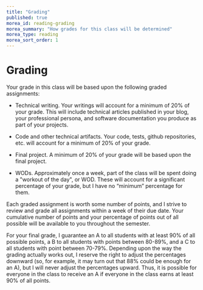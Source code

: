 ```yaml
---
title: "Grading"
published: true
morea_id: reading-grading
morea_summary: "How grades for this class will be determined"
morea_type: reading
morea_sort_order: 1
---
```


# Grading

Your grade in this class will be based upon the following graded assignments:

  * Technical writing. Your writings will account for a minimum of 20% of your grade. This will include technical articles published in your blog, your professional persona, and software documentation you produce as part of your projects.

  * Code and other technical artifacts. Your code, tests, github repositories, etc. will account for a minimum of 20% of your grade.

  * Final project. A minimum of 20% of your grade will be based upon the final project.

  * WODs. Approximately once a week, part of the class will be spent doing a "workout of the day", or WOD. These will account for a significant percentage of your grade, but I have no “minimum” percentage for them.

Each graded assignment is worth some number of points, and I strive to review and grade all assignments within a week of their due date. Your cumulative number of points and your percentage of points out of all possible will be available to you throughout the semester. 

For your final grade, I guarantee an A to all students with at least 90% of all possible points, a B to all students with points between 80-89%, and a C to all students with point between 70-79%. Depending upon the way the grading actually works out, I reserve the right to adjust the percentages downward (so, for example, it may turn out that 88% could be enough for an A), but I will never adjust the percentages upward. Thus, it is possible for everyone in the class to receive an A if everyone in the class earns at least 90% of all points.





